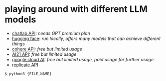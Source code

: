 # playing around with different LLM models

* [chatlab API](https://chatlab.dev/): *needs GPT premium plan*
* [hugging face](https://huggingface.co/docs/api-inference/index): *run locally, offers many models that can achieve different things*
* [cohere API](https://docs.cohere.ai/): *free but limited usage*
* [AI21 API](https://docs.ai21.com/): *free but limited usage*
* [google cloud AI](https://cloud.google.com/products/ai): *free but limited usage, paid usage for further usage*
* [replicate API](https://replicate.com/docs)

```console
$ python3 {FILE_NAME}
```